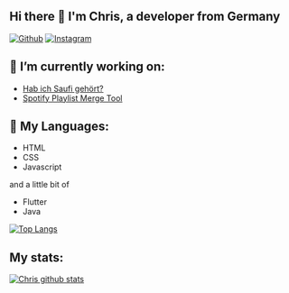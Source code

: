 ## Hi there 👋 I'm Chris, a developer from Germany

[![Github](https://img.shields.io/badge/-Github-000?style=flat&logo=Github&logoColor=white)](https://github.com/chrisWolter)
[![Instagram](https://img.shields.io/badge/-Instagram-c13584?style=flat&labelColor=c13584&logo=instagram&logoColor=white)](https://www.instagram.com/_chriswolter/)

## 🔭 I’m currently working on:
* [Hab ich Saufi gehört?](https://github.com/chrisWolter/saufi-website)
* [Spotify Playlist Merge Tool](https://github.com/chrisWolter/spotify-playlist-sync)

## 💬 My Languages:
* HTML
* CSS
* Javascript

and a little bit of
* Flutter
* Java

[![Top Langs](https://github-readme-stats.vercel.app/api/top-langs/?username=chrisWolter)](https://github.com/anuraghazra/github-readme-stats)

## My stats:
[![Chris github stats](https://github-readme-stats.vercel.app/api?username=chrisWolter)](https://github.com/anuraghazra/github-readme-stats)
<!--
**chrisWolter/chrisWolter** is a ✨ _special_ ✨ repository because its `README.md` (this file) appears on your GitHub profile.

Here are some ideas to get you started:

- 🔭 I’m currently working on ...
- 🌱 I’m currently learning ...
- 👯 I’m looking to collaborate on ...
- 🤔 I’m looking for help with ...
- 💬 Ask me about ...
- 📫 How to reach me: ...
- 😄 Pronouns: ...
- ⚡ Fun fact: ...
-->
